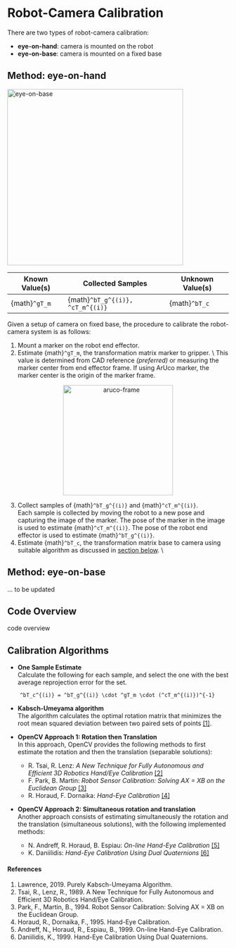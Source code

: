 # Robot-Camera Calibration 

There are two types of robot-camera calibration:
* **eye-on-hand**: camera is mounted on the robot
* **eye-on-base**: camera is mounted on a fixed base

## Method: eye-on-hand

<img src="../../../../files/vision/eye-on-base.png" alt="eye-on-base" width="400"/>

| Known Value(s) | Collected Samples | Unknown Value(s) |
| --- | --- | --- |
| {math}`^gT_m` | {math}`^bT_g^{(i)}, ^cT_m^{(i)}` | {math}`^bT_c` |

Given a setup of camera on fixed base, the procedure to calibrate the robot-camera system is as follows:

1. Mount a marker on the robot end effector.
2. Estimate {math}`^gT_m`, the transformation matrix marker to gripper. \ 
    This value is determined from CAD reference *(preferred)* or measuring the marker center from end effector frame. If using ArUco marker, the marker center is the origin of the marker frame.
<!-- ![aruco-frame](../../files/vision/aruco-frame.png) -->
<center><img src='../../../../files/vision/aruco-frame.png' alt='aruco-frame' width='250'/></center>

3. Collect samples of {math}`^bT_g^{(i)}` and {math}`^cT_m^{(i)}`. \
    Each sample is collected by moving the robot to a new pose and capturing the image of the marker. The pose of the marker in the image is used to estimate {math}`^cT_m^{(i)}`. The pose of the robot end effector is used to estimate {math}`^bT_g^{(i)}`.
4. Estimate {math}`^bT_c`, the transformation matrix base to camera using suitable algorithm as discussed in [section below](#calibration-algorithms). \

## Method: eye-on-base

... to be updated

## Code Overview

code overview

## Calibration Algorithms

- **One Sample Estimate**  
  Calculate the following for each sample, and select the one with the best average reprojection error for the set.

```{math}
    ^bT_c^{(i)} = ^bT_g^{(i)} \cdot ^gT_m \cdot (^cT_m^{(i)})^{-1}
```

- **Kabsch-Umeyama algorithm**  
  The algorithm calculates the optimal rotation matrix that minimizes the root mean squared deviation between two paired sets of points [\[1\]](#references).

- **OpenCV Approach 1: Rotation then Translation**  
  In this approach, OpenCV provides the following methods to first estimate the rotation and then the translation (separable solutions):
  - R. Tsai, R. Lenz: *A New Technique for Fully Autonomous and Efficient 3D Robotics Hand/Eye Calibration* [\[2\]](#references)
  - F. Park, B. Martin: *Robot Sensor Calibration: Solving AX = XB on the Euclidean Group* [\[3\]](#references)
  - R. Horaud, F. Dornaika: *Hand-Eye Calibration* [\[4\]](#references)

- **OpenCV Approach 2: Simultaneous rotation and translation**  
  Another approach consists of estimating simultaneously the rotation and the translation (simultaneous solutions), with the following implemented methods:
  - N. Andreff, R. Horaud, B. Espiau: *On-line Hand-Eye Calibration* [\[5\]](#references)
  - K. Daniilidis: *Hand-Eye Calibration Using Dual Quaternions* [\[6\]](#references)

#### References
1. Lawrence, 2019. Purely Kabsch-Umeyama Algorithm.
2. Tsai, R., Lenz, R., 1989. A New Technique for Fully Autonomous and Efficient 3D Robotics Hand/Eye Calibration.
3. Park, F., Martin, B., 1994. Robot Sensor Calibration: Solving AX = XB on the Euclidean Group.
4. Horaud, R., Dornaika, F., 1995. Hand-Eye Calibration.
5. Andreff, N., Horaud, R., Espiau, B., 1999. On-line Hand-Eye Calibration.
6. Daniilidis, K., 1999. Hand-Eye Calibration Using Dual Quaternions.
